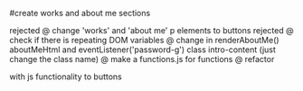 #create works and about me sections


rejected @ change 'works' and 'about me' p elements to buttons
rejected @ check if there is repeating DOM variables
@ change in renderAboutMe() aboutMeHtml and eventListener('password-g') class intro-content (just change the class name)
@ make a functions.js for functions
@ refactor <p> with js functionality to buttons